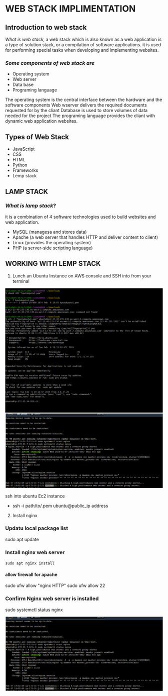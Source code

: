 # WEB STACK IMPLIMENTATION

## Introduction to web stack

*What is web stack*, a web stack which is also known as a web application is a type of solution stack, or a compilation of software applications. it is used for performing special tasks when developing and implementing websites.

### *Some components of web stack are*
   - Operating system
   - Web server
   - Data base
   - Programing language

The operating system is the central interface between the hardware and the software components
Web wserver delivers the required documents requested for by the cliant
Database is used to store volumes of data needed for the project
The programing language provides the cliant with dynamic web application websites.

## Types of Web Stack

   - JavaScript
   - CSS
   - HTML
   - Python
   - Frameworks
   - Lemp stack

   ## LAMP STACK

   ### *What is lamp stack*? 
   it is a combination of 4 software technologies used to build websites and web application.
   - MySQL (managesa and stores data)
   - Apache (a web server that handles HTTP and deliver content to client)
   - Linux (provides the operating system)
   - PHP  (a server-side scripting language)

## WORKING WITH LEMP STACK

1) Lunch an Ubuntu Instance on AWS console and SSH into from your terminal

![ols](images/mintty_xY40ElqG4m.png)
![ng](images/msedge_fXWsgW2oqG.png)

ssh into ubuntu Ec2 instance
   - ssh -i path/to/.pem ubuntu@public_ip address

2)  Install nginx

### Updatu local package list

   sudo apt update

### Install nginx web server

    sudo apt nginx install

#### allow firewall for apache

   sudo ufw allow "nginx HTTP"
   sudo ufw allow 22

### Confirm Nginx web server is installed

   sudo systemctl status nginx

   ![rdtf](images/msedge_fXWsgW2oqG.png) 





